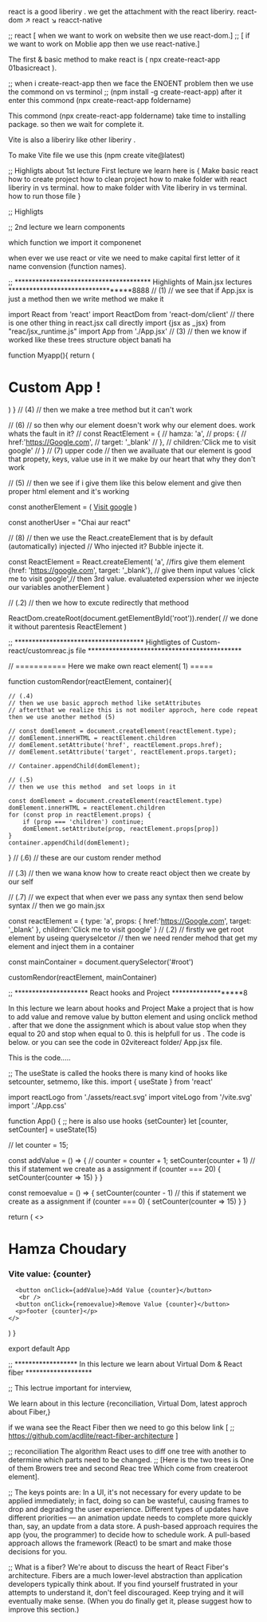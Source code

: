 
react is a good liberiry . we get the  attachment with the react liberiry.
       react-dom
     ↗
react 
     ↘
      reacct-native

;;   react  [   when we want to work on website then we use react-dom.]
;;         [ if  we want to work on Moblie app then we use react-native.]

The first & basic method to make react is ( npx create-react-app 01basicreact ). 

;; when i create-react-app then we face the ENOENT problem then we use the commond on vs terminol
;;  (npm install -g create-react-app) after it enter this commond (npx create-react-app foldername)

This commond (npx create-react-app foldername) take time to installing package. so then we wait for complete it.

Vite is also a liberiry like other liberiry .

To make Vite file we use this (npm create vite@latest)


;; Highligts about 1st lecture 
First lecture we learn here is  {
    Make basic react 
    how to create project 
    how to clean project
    how to make folder with react liberiry in vs terminal.
    how to make folder with Vite liberiry in vs terminal.
    how to run those file 
}

;; Highligts

;; 2nd lecture we learn components

which function we import it componenet

when ever we use react or vite we need to make capital first letter of it name  convension (function names).


;;  *************************************** Highlights of Main.jsx lectures  **********************************8888
//  (1)
//  we see that if App.jsx is just a method then we write method we make it 

import React from 'react'
import ReactDom from 'react-dom/client'
// there is one other thing in react.jsx call directly
import {jsx as _jsx} from "reac/jsx_runtime.js"
import App from './App.jsx'
//  (3)
// then we know if worked like these trees structure object banati ha

function Myapp(){
  return (
    <div>
      <h1>Custom App !</h1>
    </div>
  )
}
// (4)
// then we make a tree method but it can't work

// (6)
// so then why our element doesn't work why our element does. work whats the fault in it?
// const ReactElement = {
//   hamza: 'a',
//   props: {
//       href:'https://Google.com',
//       target: '_blank'
//   },
//   children:'Click me to visit google'
// }
// (7) upper code
// then we availuate that our element is good  that propety, keys, value use in it we make by our heart that why they don't work 

// (5)
// then we see if i give them like this below element and give then proper html element and it's working


const anotherElement = (
  <a href="https://google.com" target='_blank'>Visit google</a>
)


const anotherUser = "Chai aur react"

// (8)
// then we use the React.createElement that is by default (automatically) injected 
//  Who injected it?  Bubble injecte it.

const ReactElement = React.createElement(
  'a', //firs give them element 
  {href: 'https://google.com', target: '_blank'}, // give them input values
  'click me to visit google',// then 3rd value. evaluateted experssion wher we injecte our variables
  anotherElement 
)



//  (.2)
// then we how to excute redirectly that methood

ReactDom.createRoot(document.getElementById('root')).render(
  // we done it without parentesis
  ReactElement
)


;; ************************************* Hightligtes of Custom-react/customreac.js file ********************************************

// ===========  Here we make own react element( 1) =====

function customRendor(reactElement, container){


    // (.4) 
    // then we use basic approch method like setAttributes 
    // aftertthat we realize this is not modiler approch, here code repeat then we use another method (5)

    // const domElement = document.createElement(reactElement.type);
    // domElement.innerHTML = reactElement.children
    // domElement.setAttribute('href', reactElement.props.href);
    // domElement.setAttribute('target', reactElement.props.target);

    // Container.appendChild(domElement);

    // (.5)
    // then we use this method  and set loops in it 

    const domElement = document.createElement(reactElement.type)
    domElement.innerHTML = reactElement.children
    for (const prop in reactElement.props) {
        if (prop === 'children') continue;
        domElement.setAttribute(prop, reactElement.props[prop])
    }
    container.appendChild(domElement);
}
// (.6)
// these are our custom render method 


// (.3)
// then we wana know how to create react object  then we create by our self 

// (.7)
// we expect that when ever we pass any syntax then send below syntax 
// then we go main.jsx 

const reactElement = {
    type: 'a',
    props: {
        href:'https://Google.com',
        target: '_blank'
    },
    children:'Click me to visit google'
}
// (.2)
// firstly we get root element by useing queryselcetor 
// then we need  render mehod that get my element and inject them in a container

const mainContainer = document.querySelector('#root')

customRendor(reactElement, mainContainer)


;; ********************* React hooks and  Project *******************8
 
 In this lecture we learn about hooks and Project 
 Make  a project that is how to add value and remove value
 by button element and using onclick method .
 after that we done the assignment which is about value stop when they equal to 20 and stop when equal to 0.
 this is helpfull for us . 
 The code is below. or  you can see the code in 02vitereact folder/ App.jsx file.


 This is the code.....

;; The useState is called the hooks there is many kind of hooks like setcounter,  setmemo, like this.
 import { useState } from 'react'

import reactLogo from './assets/react.svg'
import viteLogo from '/vite.svg'
import './App.css'

function App() {
  ;;  here is also use hooks {setCounter}
  let [counter, setCounter] = useState(15)


  // let counter = 15;

   const addValue = () => {
      // counter = counter + 1;
      setCounter(counter + 1)
      // this if statement we create as a assignment
      if (counter === 20) {
        setCounter(counter => 15)
      }
  }


  const remoevalue = () => {
    setCounter(counter - 1)
    // this if statement we create as a assignment 
    if (counter === 0) {
      setCounter(counter => 15)
    }
  }
 

  return (
    <>
      <h1>Hamza Choudary</h1>
      <h3>Vite value: {counter}</h3>


      <button onClick={addValue}>Add Value {counter}</button>
       <br />
      <button onClick={remoevalue}>Remove Value {counter}</button>
      <p>footer {counter}</p>
    </>
  )
}

export default App


;; ****************** In this lecture we learn about Virtual Dom & React fiber *******************

;;  This lectrue important for interview,

We learn about in this lecture {reconciliation, Virtual Dom, latest approch about Fiber,}


if we wana see the React Fiber then we need to go this below link [
 ;; https://github.com/acdlite/react-fiber-architecture
]

;; reconciliation
The algorithm React uses to diff one tree with another to determine which parts need to be changed. ;; [Here is the two trees is One of them Browers tree and second Reac tree Which come from createroot element].


;; The keys points are:
In a UI, it's not necessary for every update to be applied immediately; in fact, doing so can be wasteful, causing frames to drop and degrading the user experience.
Different types of updates have different priorities — an animation update needs to complete more quickly than, say, an update from a data store.
A push-based approach requires the app (you, the programmer) to decide how to schedule work. A pull-based approach allows the framework (React) to be smart and make those decisions for you.

;; What is a fiber?
We're about to discuss the heart of React Fiber's architecture. Fibers are a much lower-level abstraction than application developers typically think about. If you find yourself frustrated in your attempts to understand it, don't feel discouraged. Keep trying and it will eventually make sense. (When you do finally get it, please suggest how to improve this section.)


